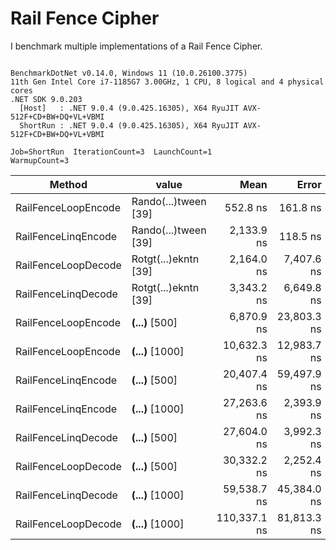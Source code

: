 ﻿# Rail Fence Cipher 

I benchmark multiple implementations of a Rail Fence Cipher.

```

BenchmarkDotNet v0.14.0, Windows 11 (10.0.26100.3775)
11th Gen Intel Core i7-1185G7 3.00GHz, 1 CPU, 8 logical and 4 physical cores
.NET SDK 9.0.203
  [Host]   : .NET 9.0.4 (9.0.425.16305), X64 RyuJIT AVX-512F+CD+BW+DQ+VL+VBMI
  ShortRun : .NET 9.0.4 (9.0.425.16305), X64 RyuJIT AVX-512F+CD+BW+DQ+VL+VBMI

Job=ShortRun  IterationCount=3  LaunchCount=1  
WarmupCount=3  

```
| Method              | value                | Mean         | Error       | StdDev      | StdErr      | Min          | Max          | Op/s        | Gen0     | Gen1   | Allocated  |
|-------------------- |--------------------- |-------------:|------------:|------------:|------------:|-------------:|-------------:|------------:|---------:|-------:|-----------:|
| RailFenceLoopEncode | Rando(...)tween [39] |     552.8 ns |    161.8 ns |     8.87 ns |     5.12 ns |     544.0 ns |     561.7 ns | 1,809,057.7 |   0.4854 | 0.0019 |    2.98 KB |
| RailFenceLinqEncode | Rando(...)tween [39] |   2,133.9 ns |    118.5 ns |     6.50 ns |     3.75 ns |   2,126.4 ns |   2,137.7 ns |   468,630.1 |   1.0490 | 0.0114 |    6.45 KB |
| RailFenceLoopDecode | Rotgt(...)ekntn [39] |   2,164.0 ns |  7,407.6 ns |   406.04 ns |   234.43 ns |   1,775.3 ns |   2,585.4 ns |   462,105.4 |   1.2455 | 0.0038 |    7.63 KB |
| RailFenceLinqDecode | Rotgt(...)ekntn [39] |   3,343.2 ns |  6,649.8 ns |   364.50 ns |   210.44 ns |   3,010.4 ns |   3,732.8 ns |   299,114.7 |   1.2703 | 0.0191 |     7.8 KB |
| RailFenceLoopEncode | ****(...)**** [500]  |   6,870.9 ns | 23,803.3 ns | 1,304.74 ns |   753.29 ns |   5,423.6 ns |   7,956.9 ns |   145,541.7 |   6.0120 | 0.0610 |   36.84 KB |
| RailFenceLoopEncode | ****(...)**** [1000] |  10,632.3 ns | 12,983.7 ns |   711.68 ns |   410.89 ns |   9,810.5 ns |  11,043.7 ns |    94,053.3 |  14.6637 | 0.2594 |   89.89 KB |
| RailFenceLinqEncode | ****(...)**** [500]  |  20,407.4 ns | 59,497.9 ns | 3,261.28 ns | 1,882.90 ns |  16,732.8 ns |  22,958.0 ns |    49,001.9 |   3.9978 | 0.1678 |   24.49 KB |
| RailFenceLinqEncode | ****(...)**** [1000] |  27,263.6 ns |  2,393.9 ns |   131.22 ns |    75.76 ns |  27,116.0 ns |  27,366.9 ns |    36,678.9 |   6.6223 | 0.4883 |   40.67 KB |
| RailFenceLinqDecode | ****(...)**** [500]  |  27,604.0 ns |  3,992.3 ns |   218.83 ns |   126.34 ns |  27,416.2 ns |  27,844.3 ns |    36,226.6 |   5.5542 | 0.3052 |   34.13 KB |
| RailFenceLoopDecode | ****(...)**** [500]  |  30,332.2 ns |  2,252.4 ns |   123.46 ns |    71.28 ns |  30,217.3 ns |  30,462.7 ns |    32,968.3 |  53.3447 | 0.4272 |  327.02 KB |
| RailFenceLinqDecode | ****(...)**** [1000] |  59,538.7 ns | 45,384.0 ns | 2,487.65 ns | 1,436.25 ns |  56,715.4 ns |  61,408.6 ns |    16,795.8 |   9.6436 | 0.8545 |    59.2 KB |
| RailFenceLoopDecode | ****(...)**** [1000] | 110,337.1 ns | 81,813.3 ns | 4,484.46 ns | 2,589.11 ns | 106,088.4 ns | 115,025.0 ns |     9,063.1 | 191.6504 | 2.1973 | 1174.66 KB |
